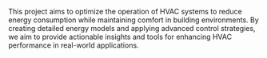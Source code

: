 This project aims to optimize the operation of HVAC systems to reduce energy consumption while maintaining comfort in building environments. By creating detailed energy models and applying advanced control strategies, we aim to provide actionable insights and tools for enhancing HVAC performance in real-world applications.
